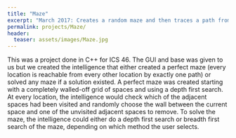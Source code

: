```yaml
---
title: "Maze"
excerpt: "March 2017: Creates a random maze and then traces a path from the start to the end block."
permalink: projects/Maze/
header:
  teaser: assets/images/Maze.jpg
---
```


This was a project done in C++ for ICS 46.  The GUI and base was given to us but we created the intelligence that either created a perfect maze (every location is reachable from every other location by exactly one path) or solved any maze if a solution existed.  A perfect maze was created starting with a completely walled-off grid of spaces and using a depth first search.  At every location, the intelligence would check which of the adjacent spaces had been visited and randomly choose the wall between the current space and one of the unvisited adjacent spaces to remove.  To solve the maze, the intelligence could either do a depth first search or breadth first search of the maze, depending on which method the user selects.
